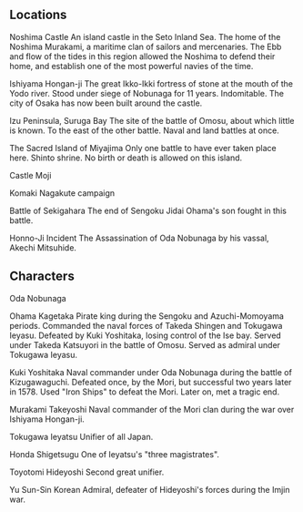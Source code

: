 
Locations
---------
Noshima Castle
    An island castle in the Seto Inland Sea.
    The home of the Noshima Murakami, a maritime clan of sailors and mercenaries.
    The Ebb and flow of the tides in this region allowed the Noshima to defend
    their home, and establish one of the most powerful navies of the time.

Ishiyama Hongan-ji
    The great Ikko-Ikki fortress of stone at the mouth of the Yodo river.
    Stood under siege of Nobunaga for 11 years. Indomitable.
    The city of Osaka has now been built around the castle.

Izu Peninsula, Suruga Bay
    The site of the battle of Omosu, about which little is known.
    To the east of the other battle.
    Naval and land battles at once.

The Sacred Island of Miyajima
    Only one battle to have ever taken place here.
    Shinto shrine. No birth or death is allowed on this island.

Castle Moji

Komaki Nagakute campaign

Battle of Sekigahara
    The end of Sengoku Jidai
    Ohama's son fought in this battle.

Honno-Ji Incident
    The Assassination of Oda Nobunaga by his vassal, Akechi Mitsuhide.

Characters
----------
Oda Nobunaga

Ohama Kagetaka
    Pirate king during the Sengoku and Azuchi-Momoyama periods.
    Commanded the naval forces of Takeda Shingen and Tokugawa Ieyasu.
    Defeated by Kuki Yoshitaka, losing control of the Ise bay.
    Served under Takeda Katsuyori in the battle of Omosu.
    Served as admiral under Tokugawa Ieyasu.

Kuki Yoshitaka
    Naval commander under Oda Nobunaga during the battle of Kizugawaguchi.
    Defeated once, by the Mori, but successful two years later in 1578.
    Used "Iron Ships" to defeat the Mori.
    Later on, met a tragic end.

Murakami Takeyoshi
    Naval commander of the Mori clan during the war over Ishiyama Hongan-ji.

Tokugawa Ieyatsu
    Unifier of all Japan.

Honda Shigetsugu
    One of Ieyatsu's "three magistrates".

Toyotomi Hideyoshi
    Second great unifier.

Yu Sun-Sin
    Korean Admiral, defeater of Hideyoshi's forces during the Imjin war.
